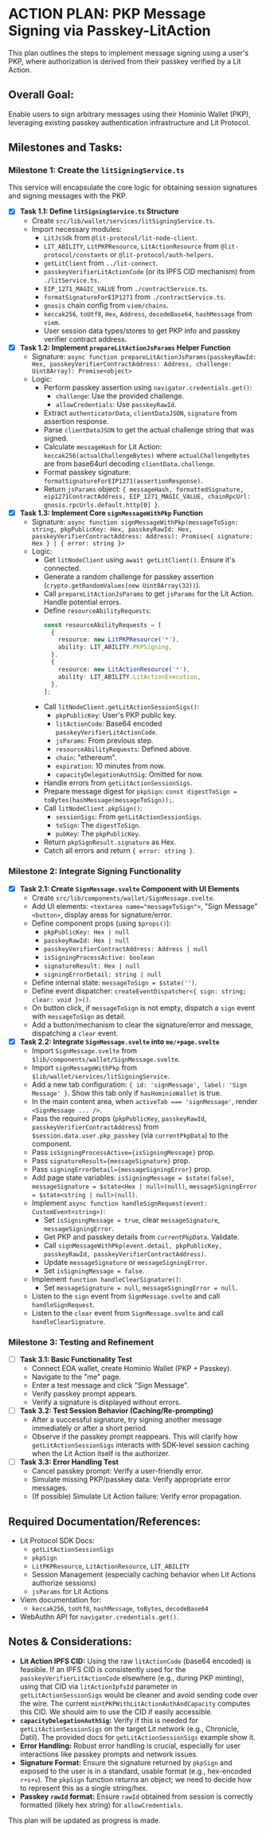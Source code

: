 # ACTION PLAN: PKP Message Signing via Passkey-LitAction

This plan outlines the steps to implement message signing using a user's PKP, where authorization is derived from their passkey verified by a Lit Action.

## Overall Goal:
Enable users to sign arbitrary messages using their Hominio Wallet (PKP), leveraging existing passkey authentication infrastructure and Lit Protocol.

## Milestones and Tasks:

### Milestone 1: Create the `litSigningService.ts`

This service will encapsulate the core logic for obtaining session signatures and signing messages with the PKP.

-   [x] **Task 1.1: Define `litSigningService.ts` Structure**
    *   Create `src/lib/wallet/services/litSigningService.ts`.
    *   Import necessary modules:
        *   `LitJsSdk` from `@lit-protocol/lit-node-client`.
        *   `LIT_ABILITY`, `LitPKPResource`, `LitActionResource` from `@lit-protocol/constants` or `@lit-protocol/auth-helpers`.
        *   `getLitClient` from `../lit-connect`.
        *   `passkeyVerifierLitActionCode` (or its IPFS CID mechanism) from `./litService.ts`.
        *   `EIP_1271_MAGIC_VALUE` from `./contractService.ts`.
        *   `formatSignatureForEIP1271` from `./contractService.ts`.
        *   `gnosis` chain config from `viem/chains`.
        *   `keccak256`, `toUtf8`, `Hex`, `Address`, `decodeBase64`, `hashMessage` from `viem`.
        *   User session data types/stores to get PKP info and passkey verifier contract address.
-   [x] **Task 1.2: Implement `prepareLitActionJsParams` Helper Function**
    *   Signature: `async function prepareLitActionJsParams(passkeyRawId: Hex, passkeyVerifierContractAddress: Address, challenge: Uint8Array): Promise<object>`
    *   Logic:
        *   Perform passkey assertion using `navigator.credentials.get()`:
            *   `challenge`: Use the provided challenge.
            *   `allowCredentials`: Use `passkeyRawId`.
        *   Extract `authenticatorData`, `clientDataJSON`, `signature` from assertion response.
        *   Parse `clientDataJSON` to get the actual challenge string that was signed.
        *   Calculate `messageHash` for Lit Action: `keccak256(actualChallengeBytes)` where `actualChallengeBytes` are from base64url decoding `clientData.challenge`.
        *   Format passkey signature: `formatSignatureForEIP1271(assertionResponse)`.
        *   Return `jsParams` object: `{ messageHash, formattedSignature, eip1271ContractAddress, EIP_1271_MAGIC_VALUE, chainRpcUrl: gnosis.rpcUrls.default.http[0] }`.
-   [x] **Task 1.3: Implement Core `signMessageWithPkp` Function**
    *   Signature: `async function signMessageWithPkp(messageToSign: string, pkpPublicKey: Hex, passkeyRawId: Hex, passkeyVerifierContractAddress: Address): Promise<{ signature: Hex } | { error: string }>`
    *   Logic:
        *   Get `litNodeClient` using `await getLitClient()`. Ensure it's connected.
        *   Generate a random challenge for passkey assertion (`crypto.getRandomValues(new Uint8Array(32))`).
        *   Call `prepareLitActionJsParams` to get `jsParams` for the Lit Action. Handle potential errors.
        *   Define `resourceAbilityRequests`:
            ```typescript
            const resourceAbilityRequests = [
              {
                resource: new LitPKPResource('*'),
                ability: LIT_ABILITY.PKPSigning,
              },
              {
                resource: new LitActionResource('*'), 
                ability: LIT_ABILITY.LitActionExecution,
              },
            ];
            ```
        *   Call `litNodeClient.getLitActionSessionSigs()`:
            *   `pkpPublicKey`: User's PKP public key.
            *   `litActionCode`: Base64 encoded `passkeyVerifierLitActionCode`.
            *   `jsParams`: From previous step.
            *   `resourceAbilityRequests`: Defined above.
            *   `chain`: "ethereum".
            *   `expiration`: 10 minutes from now.
            *   `capacityDelegationAuthSig`: Omitted for now.
        *   Handle errors from `getLitActionSessionSigs`.
        *   Prepare message digest for `pkpSign`: `const digestToSign = toBytes(hashMessage(messageToSign));`.
        *   Call `litNodeClient.pkpSign()`:
            *   `sessionSigs`: From `getLitActionSessionSigs`.
            *   `toSign`: The `digestToSign`.
            *   `pubKey`: The `pkpPublicKey`.
        *   Return `pkpSignResult.signature` as Hex.
        *   Catch all errors and return `{ error: string }`.

### Milestone 2: Integrate Signing Functionality

-   [x] **Task 2.1: Create `SignMessage.svelte` Component with UI Elements**
    *   Create `src/lib/components/wallet/SignMessage.svelte`.
    *   Add UI elements: `<textarea name="messageToSign">`, "Sign Message" `<button>`, display areas for signature/error.
    *   Define component props (using `$props()`):
        *   `pkpPublicKey: Hex | null`
        *   `passkeyRawId: Hex | null`
        *   `passkeyVerifierContractAddress: Address | null`
        *   `isSigningProcessActive: boolean`
        *   `signatureResult: Hex | null`
        *   `signingErrorDetail: string | null`
    *   Define internal state: `messageToSign = $state('')`.
    *   Define event dispatcher: `createEventDispatcher<{ sign: string; clear: void }>()`.
    *   On button click, if `messageToSign` is not empty, dispatch a `sign` event with `messageToSign` as detail.
    *   Add a button/mechanism to clear the signature/error and message, dispatching a `clear` event.
-   [x] **Task 2.2: Integrate `SignMessage.svelte` into `me/+page.svelte`**
    *   Import `SignMessage.svelte` from `$lib/components/wallet/SignMessage.svelte`.
    *   Import `signMessageWithPkp` from `$lib/wallet/services/litSigningService`.
    *   Add a new tab configuration: `{ id: 'signMessage', label: 'Sign Message' }`. Show this tab only if `hasHominioWallet` is true.
    *   In the main content area, when `activeTab === 'signMessage'`, render `<SignMessage ... />`.
    *   Pass the required props (`pkpPublicKey`, `passkeyRawId`, `passkeyVerifierContractAddress`) from `$session.data.user.pkp_passkey` (via `currentPkpData`) to the component.
    *   Pass `isSigningProcessActive={isSigningMessage}` prop.
    *   Pass `signatureResult={messageSignature}` prop.
    *   Pass `signingErrorDetail={messageSigningError}` prop.
    *   Add page state variables: `isSigningMessage = $state(false)`, `messageSignature = $state<Hex | null>(null)`, `messageSigningError = $state<string | null>(null)`.
    *   Implement `async function handleSignRequest(event: CustomEvent<string>)`:
        *   Set `isSigningMessage = true`, clear `messageSignature`, `messageSigningError`.
        *   Get PKP and passkey details from `currentPkpData`. Validate.
        *   Call `signMessageWithPkp(event.detail, pkpPublicKey, passkeyRawId, passkeyVerifierContractAddress)`.
        *   Update `messageSignature` or `messageSigningError`.
        *   Set `isSigningMessage = false`.
    *   Implement `function handleClearSignature()`:
        *   Set `messageSignature = null`, `messageSigningError = null`.
    *   Listen to the `sign` event from `SignMessage.svelte` and call `handleSignRequest`.
    *   Listen to the `clear` event from `SignMessage.svelte` and call `handleClearSignature`.

### Milestone 3: Testing and Refinement

-   [ ] **Task 3.1: Basic Functionality Test**
    *   Connect EOA wallet, create Hominio Wallet (PKP + Passkey).
    *   Navigate to the "me" page.
    *   Enter a test message and click "Sign Message".
    *   Verify passkey prompt appears.
    *   Verify a signature is displayed without errors.
-   [ ] **Task 3.2: Test Session Behavior (Caching/Re-prompting)**
    *   After a successful signature, try signing another message immediately or after a short period.
    *   Observe if the passkey prompt reappears. This will clarify how `getLitActionSessionSigs` interacts with SDK-level session caching when the Lit Action itself is the authorizer.
-   [ ] **Task 3.3: Error Handling Test**
    *   Cancel passkey prompt: Verify a user-friendly error.
    *   Simulate missing PKP/passkey data: Verify appropriate error messages.
    *   (If possible) Simulate Lit Action failure: Verify error propagation.

## Required Documentation/References:
-   Lit Protocol SDK Docs:
    -   `getLitActionSessionSigs`
    -   `pkpSign`
    -   `LitPKPResource`, `LitActionResource`, `LIT_ABILITY`
    -   Session Management (especially caching behavior when Lit Actions authorize sessions)
    -   `jsParams` for Lit Actions
-   Viem documentation for:
    -   `keccak256`, `toUtf8`, `hashMessage`, `toBytes`, `decodeBase64`
-   WebAuthn API for `navigator.credentials.get()`.

## Notes & Considerations:
-   **Lit Action IPFS CID:** Using the raw `litActionCode` (base64 encoded) is feasible. If an IPFS CID is consistently used for the `passkeyVerifierLitActionCode` elsewhere (e.g., during PKP minting), using that CID via `litActionIpfsId` parameter in `getLitActionSessionSigs` would be cleaner and avoid sending code over the wire. The current `mintPKPWithLitActionAuthAndCapacity` computes this CID. We should aim to use the CID if easily accessible.
-   **`capacityDelegationAuthSig`:** Verify if this is needed for `getLitActionSessionSigs` on the target Lit network (e.g., Chronicle, Datil). The provided docs for `getLitActionSessionSigs` example show it.
-   **Error Handling:** Robust error handling is crucial, especially for user interactions like passkey prompts and network issues.
-   **Signature Format:** Ensure the signature returned by `pkpSign` and exposed to the user is in a standard, usable format (e.g., hex-encoded `r+s+v`). The `pkpSign` function returns an object; we need to decide how to represent this as a single string/hex.
-   **Passkey `rawId` format:** Ensure `rawId` obtained from session is correctly formatted (likely hex string) for `allowCredentials`.

This plan will be updated as progress is made. 